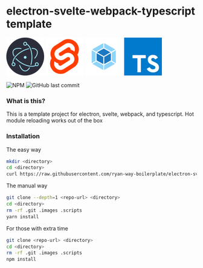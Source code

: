 # electron-svelte-webpack-typescript template

[![Electron](.images/electron.png)](https://electronjs.org)
[![Svelte](.images/svelte.png)](https://https://svelte.dev/)
[![Webpack](.images/webpack.png)](https://https://webpack.js.org/)
[![Typescript](.images/typescript.png)](https://https://www.typescriptlang.org/)

![NPM](https://img.shields.io/npm/l/@pixelmund/create-svelte-app?style=flat-square)
![GitHub last commit](https://img.shields.io/github/last-commit/ryan-way-boilerplate/electron-svelte-webpack-typescript?style=flat-square)

### What is this?

This is a template project for electron, svelte, webpack, and typescript. Hot module reloading works out of the box

### Installation
The easy way
``` bash
mkdir <directory>
cd <directory>
curl https://raw.githubusercontent.com/ryan-way-boilerplate/electron-svelte-webpack-typescript/main/.scripts/install.sh | sh
```

The manual way
``` bash
git clone --depth=1 <repo-url> <directory>
cd <directory>
rm -rf .git .images .scripts
yarn install
```

For those with extra time
``` bash
git clone <repo-url> <directory>
cd <directory>
rm -rf .git .images .scripts
npm install
```
